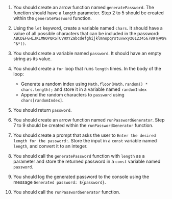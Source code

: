 1. You should create an arrow function named `generatePassword`. The function should have a `length` parameter. Step 2 to 5 should be created within the `generatePassword` function.

2. Using the `let` keyword, create a variable named `chars`. It should have a value of all possible characters that can be included in the password: `ABCDEFGHIJKLMNOPQRSTUVWXYZabcdefghijklmnopqrstuvwxyz0123456789!@#$%^&*()`.

3. You should create a variable named `password`. It should have an empty string as its value.

4. You should create a `for` loop that runs `length` times. In the body of the loop:
    - Generate a random index using `Math.floor(Math.random() * chars.length);` and store it in a variable named `randomIndex`
    - Append the random characters to `password` using `chars[randomIndex]`.

5. You should return `password`.

6. You should create an arrow function named `runPasswordGenerator`. Step 7 to 9 should be created within the `runPasswordGenerator` function.

7. You should create a prompt that asks the user to `Enter the desired length for the password:`. Store the input in a `const` variable named `length`, and convert it to an integer.

8. You should call the `generatePassword` function with `length` as a parameter and store the returned password in a `const` variable named `password`.

9. You should log the generated password to the console using the message `Generated password: ${password}`.

10. You should call the `runPasswordGenerator` function.
